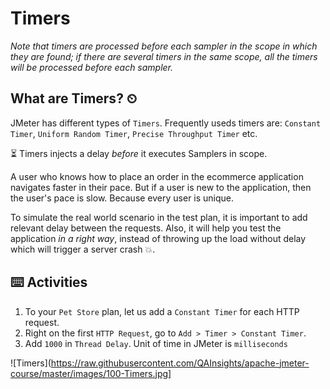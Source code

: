 # Timers

*Note that timers are processed before each sampler in the scope in which they are found; if there are several timers in the same scope, all the timers will be processed before each sampler.*
## What are Timers? ⏲

JMeter has different types of `Timers`. Frequently useds timers are: `Constant Timer`, `Uniform Random Timer`, `Precise Throughput Timer` etc.

⏳ Timers injects a delay *before* it executes Samplers in scope.

A user who knows how to place an order in the ecommerce application navigates faster in their pace. But if a user is new to the application, then the user's pace is slow. Because every user is unique.

To simulate the real world scenario in the test plan, it is important to add relevant delay between the requests. Also, it will help you test the application *in a right way*, instead of throwing up the load without delay which will trigger a server crash 💥.

## ⌨️ Activities

1. To your `Pet Store` plan, let us add a `Constant Timer` for each HTTP request.
2. Right on the first `HTTP Request`, go to `Add > Timer > Constant Timer`.
3. Add `1000` in `Thread Delay`. Unit of time in JMeter is `milliseconds`

![Timers](https://raw.githubusercontent.com/QAInsights/apache-jmeter-course/master/images/100-Timers.jpg]



